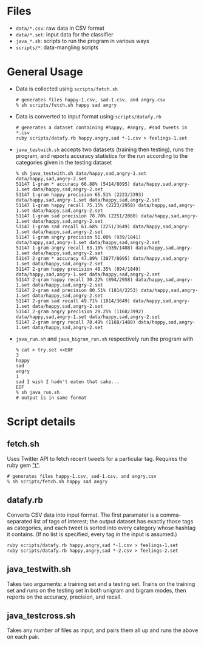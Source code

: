 # Files

-	`data/*.csv`: raw data in CSV format
-	`data/*.set`: input data for the classifier
-	`java_*.sh`: scripts to run the program in various ways
-	`scripts/*`: data-mangling scripts

# General Usage

-	Data is collected using `scripts/fetch.sh`
	```
	# generates files happy-1.csv, sad-1.csv, and angry.csv
	% sh scripts/fetch.sh happy sad angry
	```

-	Data is converted to input format using `scripts/datafy.rb`
	```
	# generates a dataset containing #happy, #angry, #sad tweets in *.csv
	ruby scripts/datafy.rb happy,angry,sad *-1.csv > feelings-1.set
	```

-	`java_testwith.sh` accepts two datasets (training then testing), runs the
	program, and reports accuracy statistics for the run according to the
	categories given in the testing dataset
	```
	% sh java_testwith.sh data/happy,sad,angry-1.set data/happy,sad,angry-2.set 
	51147 1-gram * accuracy 66.88% (5414/8095) data/happy,sad,angry-1.set data/happy,sad,angry-2.set
	51147 1-gram happy precision 65.51% (2223/3393) data/happy,sad,angry-1.set data/happy,sad,angry-2.set
	51147 1-gram happy recall 75.15% (2223/2958) data/happy,sad,angry-1.set data/happy,sad,angry-2.set
	51147 1-gram sad precision 78.70% (2251/2860) data/happy,sad,angry-1.set data/happy,sad,angry-2.set
	51147 1-gram sad recall 61.68% (2251/3649) data/happy,sad,angry-1.set data/happy,sad,angry-2.set
	51147 1-gram angry precision 51.00% (939/1841) data/happy,sad,angry-1.set data/happy,sad,angry-2.set
	51147 1-gram angry recall 63.10% (939/1488) data/happy,sad,angry-1.set data/happy,sad,angry-2.set
	51147 2-gram * accuracy 47.89% (3877/8095) data/happy,sad,angry-1.set data/happy,sad,angry-2.set
	51147 2-gram happy precision 48.35% (894/1849) data/happy,sad,angry-1.set data/happy,sad,angry-2.set
	51147 2-gram happy recall 30.22% (894/2958) data/happy,sad,angry-1.set data/happy,sad,angry-2.set
	51147 2-gram sad precision 80.51% (1814/2253) data/happy,sad,angry-1.set data/happy,sad,angry-2.set
	51147 2-gram sad recall 49.71% (1814/3649) data/happy,sad,angry-1.set data/happy,sad,angry-2.set
	51147 2-gram angry precision 29.25% (1168/3992) data/happy,sad,angry-1.set data/happy,sad,angry-2.set
	51147 2-gram angry recall 78.49% (1168/1488) data/happy,sad,angry-1.set data/happy,sad,angry-2.set
	```

-	`java_run.sh` and `java_bigram_run.sh` respectively run the program with 
	```
	% cat > try.set <<EOF
	3
	happy
	sad
	angry
	1
	sad I wish I hadn't eaten that cake...
	EOF
	% sh java_run.sh
	# output is in same format
	```


# Script details

## fetch.sh

Uses Twitter API to fetch recent tweets for a particular tag. Requires the ruby
gem ["t"](https://github.com/sferik/t).

```
# generates files happy-1.csv, sad-1.csv, and angry.csv
% sh scripts/fetch.sh happy sad angry
```

## datafy.rb

Converts CSV data into input format. The first paramater is a comma-separated
list of tags of interest; the output dataset has exactly those tags as
categories, and each tweet is sorted into every category whose hashtag it
contains. (If no list is specified, every tag in the input is assumed.)

```
ruby scripts/datafy.rb happy,angry,sad *-1.csv > feelings-1.set
ruby scripts/datafy.rb happy,angry,sad *-2.csv > feelings-2.set
```

## java_testwith.sh

Takes two arguments: a training set and a testing set. Trains on the training
set and runs on the testing set in both unigram and bigram modes, then reports
on the accuracy, precision, and recall.

## java_testcross.sh

Takes any number of files as input, and pairs them all up and runs the above on
each pair.
